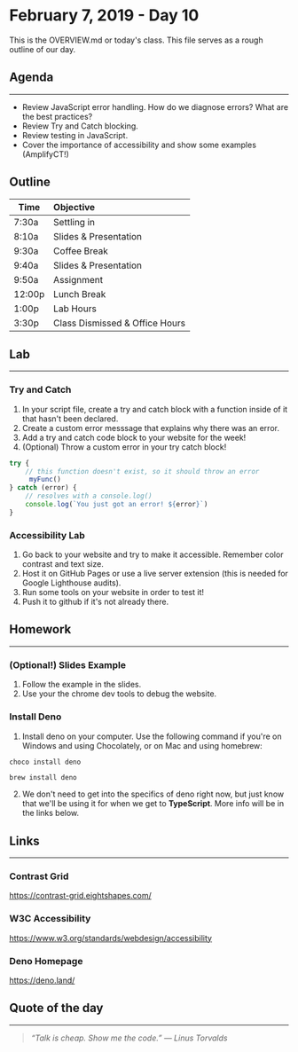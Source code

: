 # February 7, 2019 - Day 10 

This is the OVERVIEW.md or today's class. This file serves as a rough outline of our day. 

## Agenda
---

- Review JavaScript error handling. How do we diagnose errors? What are the best practices?
- Review Try and Catch blocking. 
- Review testing in JavaScript.  
- Cover the importance of accessibility and show some examples (AmplifyCT!)

## Outline

| Time   | Objective                        |
| -------|:---------------------------------|
| 7:30a  | Settling in                      |
| 8:10a  | Slides & Presentation            |
| 9:30a  | Coffee Break                     |
| 9:40a  | Slides & Presentation            |
| 9:50a  | Assignment                       |
| 12:00p | Lunch Break                      |
| 1:00p  | Lab Hours                        |
| 3:30p  | Class Dismissed & Office Hours   |


## Lab
---


### Try and Catch

1. In your script file, create a try and catch block with a function inside of it that hasn't been declared. 
2. Create a custom error messsage that explains why there was an error.
3. Add a try and catch code block to your website for the week! 
4. (Optional) Throw a custom error in your try catch block! 

```javascript
try {
    // this function doesn't exist, so it should throw an error
     myFunc()
} catch (error) {
    // resolves with a console.log()
    console.log(`You just got an error! ${error}`)
}
```

### Accessibility Lab

1. Go back to your website and try to make it accessible. Remember color contrast and text size.
4. Host it on GitHub Pages or use a live server extension (this is needed for Google Lighthouse audits).  
2. Run some tools on your website in order to test it! 
3. Push it to github if it's not already there.


## Homework
--- 

### (Optional!) Slides Example

1. Follow the example in the slides.
2. Use your the chrome dev tools to debug the website. 

### Install Deno

1. Install deno on your computer. Use the following command if you're on Windows and using Chocolately, or on Mac and using homebrew:

```powershell
choco install deno
```

```homebrew
brew install deno 
```

2. We don't need to get into the specifics of deno right now, but just know that we'll be using it for when we get to **TypeScript**. More info will be in the links below.

## Links 
---

### Contrast Grid

https://contrast-grid.eightshapes.com/

### W3C Accessibility

https://www.w3.org/standards/webdesign/accessibility


### Deno Homepage

https://deno.land/

## Quote of the day
---
>*“Talk is cheap. Show me the code.” ― Linus Torvalds*

